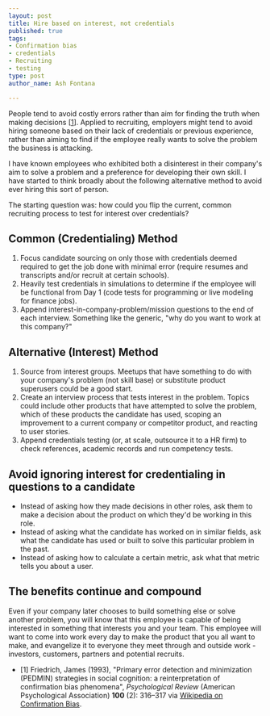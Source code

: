 ```yaml
--- 
layout: post
title: Hire based on interest, not credentials
published: true
tags: 
- Confirmation bias
- credentials
- Recruiting
- testing
type: post
author_name: Ash Fontana

---
```


People tend to avoid costly errors rather than aim for finding the truth when making decisions [<a href="#footnote-1">1</a>]. Applied to recruiting, employers might tend to avoid hiring someone based on their lack of credentials or previous experience, rather than aiming to find if the employee really wants to solve the problem the business is attacking.

I have known employees who exhibited both a disinterest in their company's aim to solve a problem and a preference for developing their own skill. I have started to think broadly about the following alternative method to avoid ever hiring this sort of person.

The starting question was: how could you flip the current, common recruiting process to test for interest over credentials?

Common (Credentialing) Method
-----------------------------

<ol>
	<li>Focus candidate sourcing on only those with credentials deemed required to get the job done with minimal error (require resumes and transcripts and/or recruit at certain schools).</li>
	<li>Heavily test credentials in simulations to determine if the employee will be functional from Day 1 (code tests for programming or live modeling for finance jobs).</li>
	<li>Append interest-in-company-problem/mission questions to the end of each interview. Something like the generic, "why do you want to work at this company?"</li>
</ol>

Alternative (Interest) Method
-----------------------------

<ol>
	<li>Source from interest groups. Meetups that have something to do with your company's problem (not skill base) or substitute product superusers could be a good start.</li>
	<li>Create an interview process that tests interest in the problem. Topics could include other products that have attempted to solve the problem, which of these products the candidate has used, scoping an improvement to a current company or competitor product, and reacting to user stories.</li>
	<li>Append credentials testing (or, at scale, outsource it to a HR firm) to check references, academic records and run competency tests.</li>
</ol>

Avoid ignoring interest for credentialing in questions to a candidate
---------------------------------------------------------------------

<ul>
	<li>Instead of asking how they made decisions in other roles, ask them to make a decision about the product on which they'd be working in this role.</li>
	<li>Instead of asking what the candidate has worked on in similar fields, ask what the candidate has used or built to solve this particular problem in the past.</li>
	<li>Instead of asking how to calculate a certain metric, ask what that metric tells you about a user.</li>
</ul>

The benefits continue and compound
----------------------------------

Even if your company later chooses to build something else or solve another problem, you will know that this employee is capable of being interested in something that interests you and your team. This employee will want to come into work every day to make the product that you all want to make, and evangelize it to everyone they meet through and outside work - investors, customers, partners and potential recruits.

<ul class="footnotes">
<li id="footnote-1">
[1] Friedrich, James (1993), "Primary error detection and minimization (PEDMIN) strategies in social cognition: a reinterpretation of confirmation bias phenomena", <em>Psychological Review</em> (American Psychological Association) <strong>100</strong> (2): 316–317 via <a href="http://en.wikipedia.org/wiki/Confirmation_bias">Wikipedia on Confirmation Bias</a>.
</li>
</ul>

